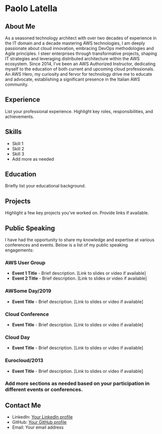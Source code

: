 # Paolo Latella

## About Me
As a seasoned technology architect with over two decades of experience in the IT domain and a decade mastering AWS technologies, I am deeply passionate about cloud innovation, embracing DevOps methodologies and Agile principles. I steer enterprises through transformative projects, shaping IT strategies and leveraging distributed architecture within the AWS ecosystem. Since 2014, I've been an AWS Authorized Instructor, dedicating myself to the education of both current and upcoming cloud professionals. An AWS Hero, my curiosity and fervor for technology drive me to educate and advocate, establishing a significant presence in the Italian AWS community.
## Experience
List your professional experience. Highlight key roles, responsibilities, and achievements.

## Skills
- Skill 1
- Skill 2
- Skill 3
- Add more as needed

## Education
Briefly list your educational background.

## Projects
Highlight a few key projects you've worked on. Provide links if available.

## Public Speaking
I have had the opportunity to share my knowledge and expertise at various conferences and events. Below is a list of my public speaking engagements:

### AWS User Group
- **Event 1 Title** - Brief description. [Link to slides or video if available]
- **Event 2 Title** - Brief description. [Link to slides or video if available]

### AWSome Day/2019
- **Event Title** - Brief description. [Link to slides or video if available]

### Cloud Conference
- **Event Title** - Brief description. [Link to slides or video if available]

### Cloud Day
- **Event Title** - Brief description. [Link to slides or video if available]

### Eurocloud/2013
- **Event Title** - Brief description. [Link to slides or video if available]

### Add more sections as needed based on your participation in different events or conferences.

## Contact Me
- LinkedIn: [Your LinkedIn profile](https://www.linkedin.com/in/paololatella/)
- GitHub: [Your GitHub profile](https://github.com/PaoloL)
- Email: Your email address


<!--
**PaoloL/PaoloL** is a ✨ _special_ ✨ repository because its `README.md` (this file) appears on your GitHub profile.

Here are some ideas to get you started:

- 🔭 I’m currently working on ...
- 🌱 I’m currently learning ...
- 👯 I’m looking to collaborate on ...
- 🤔 I’m looking for help with ...
- 💬 Ask me about ...
- 📫 How to reach me: ...
- 😄 Pronouns: ...
- ⚡ Fun fact: ...
-->
